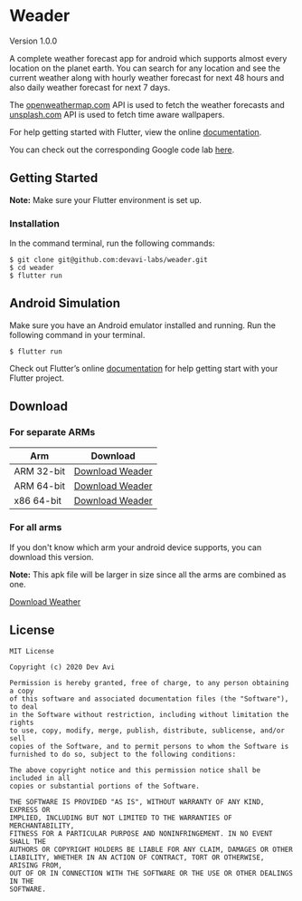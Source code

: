 # **Weader**
Version 1.0.0

A complete weather forecast app for android which supports almost every location on the planet earth. 
You can search for any location and see the current weather along with hourly weather forecast for 
next 48 hours and also daily weather forecast for next 7 days.

The [openweathermap.com](https://api.openweathermap.com) API is used to fetch the weather forecasts
and [unsplash.com](https://api.unsplash.com/) API is used to fetch time aware wallpapers.

For help getting started with Flutter, view the online [documentation](https://flutter.io/).

You can check out the corresponding Google code lab [here](https://codelabs.developers.google.com/codelabs/flutter/index.html?index=..%2F..%2Findex#0).

## Getting Started

**Note:** Make sure your Flutter environment is set up.

### Installation

In the command terminal, run the following commands: 

```shell script
$ git clone git@github.com:devavi-labs/weader.git
$ cd weader
$ flutter run
```

## Android Simulation

Make sure you have an Android emulator installed and running.
Run the following command in your terminal.

`$ flutter run`

Check out Flutter’s online [documentation](https://flutter.io/, "https://flutter.io/") for help getting start with your Flutter project.

## Download

### For separate ARMs

| Arm        | Download                                                                                                                                                                                          |
| ---------- | ------------------------------------------------------------------------------------------------------------------------------------------------------------------------------------------------- |
| ARM 32-bit | [Download Weader](https://firebasestorage.googleapis.com/v0/b/weader-app.appspot.com/o/android%2Fapp-armeabi-v7a-release.apk?alt=media&token=55971f90-2254-4933-8f43-272f7d324d8e, "armeabi-v7a") |
| ARM 64-bit | [Download Weader](https://firebasestorage.googleapis.com/v0/b/weader-app.appspot.com/o/android%2Fapp-arm64-v8a-release.apk?alt=media&token=0d8bfdad-4d49-478e-bbab-ce4b2179e522, "arm64-v8a")     |
| x86 64-bit | [Download Weader](https://firebasestorage.googleapis.com/v0/b/weader-app.appspot.com/o/android%2Fapp-x86_64-release.apk?alt=media&token=a573c9d5-1f51-4007-9cbb-1daf723488c3, "x86_64")           |

### For all arms

If you don't know which arm your android device supports, you can download this version.

**Note:** This apk file will be larger in size since all the arms are combined as one.

[Download Weather]()

## License

```
MIT License

Copyright (c) 2020 Dev Avi

Permission is hereby granted, free of charge, to any person obtaining a copy
of this software and associated documentation files (the "Software"), to deal
in the Software without restriction, including without limitation the rights
to use, copy, modify, merge, publish, distribute, sublicense, and/or sell
copies of the Software, and to permit persons to whom the Software is
furnished to do so, subject to the following conditions:

The above copyright notice and this permission notice shall be included in all
copies or substantial portions of the Software.

THE SOFTWARE IS PROVIDED "AS IS", WITHOUT WARRANTY OF ANY KIND, EXPRESS OR
IMPLIED, INCLUDING BUT NOT LIMITED TO THE WARRANTIES OF MERCHANTABILITY,
FITNESS FOR A PARTICULAR PURPOSE AND NONINFRINGEMENT. IN NO EVENT SHALL THE
AUTHORS OR COPYRIGHT HOLDERS BE LIABLE FOR ANY CLAIM, DAMAGES OR OTHER
LIABILITY, WHETHER IN AN ACTION OF CONTRACT, TORT OR OTHERWISE, ARISING FROM,
OUT OF OR IN CONNECTION WITH THE SOFTWARE OR THE USE OR OTHER DEALINGS IN THE
SOFTWARE.
```

